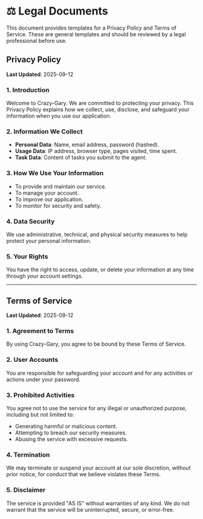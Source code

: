 # ⚖️ Legal Documents

This document provides templates for a Privacy Policy and Terms of Service. These are general templates and should be reviewed by a legal professional before use.

## Privacy Policy

**Last Updated**: 2025-09-12

### 1. Introduction
Welcome to Crazy-Gary. We are committed to protecting your privacy. This Privacy Policy explains how we collect, use, disclose, and safeguard your information when you use our application.

### 2. Information We Collect
- **Personal Data**: Name, email address, password (hashed).
- **Usage Data**: IP address, browser type, pages visited, time spent.
- **Task Data**: Content of tasks you submit to the agent.

### 3. How We Use Your Information
- To provide and maintain our service.
- To manage your account.
- To improve our application.
- To monitor for security and safety.

### 4. Data Security
We use administrative, technical, and physical security measures to help protect your personal information.

### 5. Your Rights
You have the right to access, update, or delete your information at any time through your account settings.

---

## Terms of Service

**Last Updated**: 2025-09-12

### 1. Agreement to Terms
By using Crazy-Gary, you agree to be bound by these Terms of Service.

### 2. User Accounts
You are responsible for safeguarding your account and for any activities or actions under your password.

### 3. Prohibited Activities
You agree not to use the service for any illegal or unauthorized purpose, including but not limited to:
- Generating harmful or malicious content.
- Attempting to breach our security measures.
- Abusing the service with excessive requests.

### 4. Termination
We may terminate or suspend your account at our sole discretion, without prior notice, for conduct that we believe violates these Terms.

### 5. Disclaimer
The service is provided "AS IS" without warranties of any kind. We do not warrant that the service will be uninterrupted, secure, or error-free.



